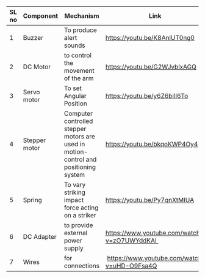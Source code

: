 
SL no | Component | Mechanism | Link
-- | -- | -- | --
1 | Buzzer | To produce alert sounds | https://youtu.be/K8AnlUT0ng0
2 | DC Motor | to control the movement of the arm | https://youtu.be/G2WJvblxAGQ
3 | Servo motor | To set Angular Position | https://youtu.be/y6Z6bilI6To
4 | Stepper motor | Computer controlled stepper motors are used in motion-control and positioning system | https://youtu.be/bkqoKWP4Oy4
5 | Spring | To vary striking impact force acting on a striker | https://youtu.be/Py7qnXtMIUA
6 | DC Adapter | to provide external power supply | https://www.youtube.com/watch?v=zO7UWYddKAI 
7 | Wires | for connections |  https://www.youtube.com/watch?v=uHD-O9Fsa4Q